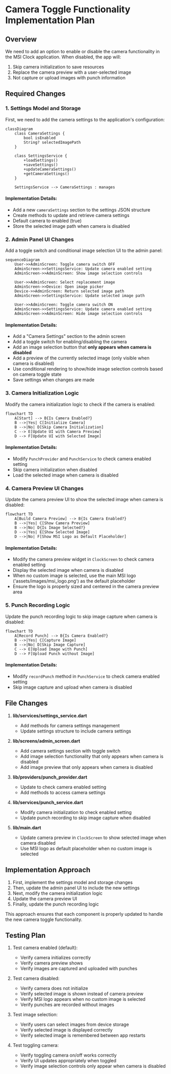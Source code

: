# Camera Toggle Functionality Implementation Plan

## Overview

We need to add an option to enable or disable the camera functionality in the MSI Clock application. When disabled, the app will:

1. Skip camera initialization to save resources
2. Replace the camera preview with a user-selected image
3. Not capture or upload images with punch information

## Required Changes

### 1. Settings Model and Storage

First, we need to add the camera settings to the application's configuration:

```mermaid
classDiagram
    class CameraSettings {
        bool isEnabled
        String? selectedImagePath
    }

    class SettingsService {
        +loadSettings()
        +saveSettings()
        +updateCameraSettings()
        +getCameraSettings()
    }

    SettingsService --> CameraSettings : manages
```

#### Implementation Details:

- Add a new `cameraSettings` section to the settings JSON structure
- Create methods to update and retrieve camera settings
- Default camera to enabled (true)
- Store the selected image path when camera is disabled

### 2. Admin Panel UI Changes

Add a toggle switch and conditional image selection UI to the admin panel:

```mermaid
sequenceDiagram
    User->>AdminScreen: Toggle camera switch OFF
    AdminScreen->>SettingsService: Update camera enabled setting
    AdminScreen->>AdminScreen: Show image selection controls

    User->>AdminScreen: Select replacement image
    AdminScreen->>Device: Open image picker
    Device->>AdminScreen: Return selected image path
    AdminScreen->>SettingsService: Update selected image path

    User->>AdminScreen: Toggle camera switch ON
    AdminScreen->>SettingsService: Update camera enabled setting
    AdminScreen->>AdminScreen: Hide image selection controls
```

#### Implementation Details:

- Add a "Camera Settings" section to the admin screen
- Add a toggle switch for enabling/disabling the camera
- Add an image selection button that **only appears when camera is disabled**
- Add a preview of the currently selected image (only visible when camera is disabled)
- Use conditional rendering to show/hide image selection controls based on camera toggle state
- Save settings when changes are made

### 3. Camera Initialization Logic

Modify the camera initialization logic to check if the camera is enabled:

```mermaid
flowchart TD
    A[Start] --> B{Is Camera Enabled?}
    B -->|Yes| C[Initialize Camera]
    B -->|No| D[Skip Camera Initialization]
    C --> E[Update UI with Camera Preview]
    D --> F[Update UI with Selected Image]
```

#### Implementation Details:

- Modify `PunchProvider` and `PunchService` to check camera enabled setting
- Skip camera initialization when disabled
- Load the selected image when camera is disabled

### 4. Camera Preview UI Changes

Update the camera preview UI to show the selected image when camera is disabled:

```mermaid
flowchart TD
    A[Build Camera Preview] --> B{Is Camera Enabled?}
    B -->|Yes| C[Show Camera Preview]
    B -->|No| D{Is Image Selected?}
    D -->|Yes| E[Show Selected Image]
    D -->|No| F[Show MSI Logo as Default Placeholder]
```

#### Implementation Details:

- Modify the camera preview widget in `ClockScreen` to check camera enabled setting
- Display the selected image when camera is disabled
- When no custom image is selected, use the main MSI logo ('assets/images/msi_logo.png') as the default placeholder
- Ensure the logo is properly sized and centered in the camera preview area

### 5. Punch Recording Logic

Update the punch recording logic to skip image capture when camera is disabled:

```mermaid
flowchart TD
    A[Record Punch] --> B{Is Camera Enabled?}
    B -->|Yes| C[Capture Image]
    B -->|No| D[Skip Image Capture]
    C --> E[Upload Image with Punch]
    D --> F[Upload Punch without Image]
```

#### Implementation Details:

- Modify `recordPunch` method in `PunchService` to check camera enabled setting
- Skip image capture and upload when camera is disabled

## File Changes

1. **lib/services/settings_service.dart**

   - Add methods for camera settings management
   - Update settings structure to include camera settings

2. **lib/screens/admin_screen.dart**

   - Add camera settings section with toggle switch
   - Add image selection functionality that only appears when camera is disabled
   - Add image preview that only appears when camera is disabled

3. **lib/providers/punch_provider.dart**

   - Update to check camera enabled setting
   - Add methods to access camera settings

4. **lib/services/punch_service.dart**

   - Modify camera initialization to check enabled setting
   - Update punch recording to skip image capture when disabled

5. **lib/main.dart**
   - Update camera preview in `ClockScreen` to show selected image when camera disabled
   - Use MSI logo as default placeholder when no custom image is selected

## Implementation Approach

1. First, implement the settings model and storage changes
2. Then, update the admin panel UI to include the new settings
3. Next, modify the camera initialization logic
4. Update the camera preview UI
5. Finally, update the punch recording logic

This approach ensures that each component is properly updated to handle the new camera toggle functionality.

## Testing Plan

1. Test camera enabled (default):

   - Verify camera initializes correctly
   - Verify camera preview shows
   - Verify images are captured and uploaded with punches

2. Test camera disabled:

   - Verify camera does not initialize
   - Verify selected image is shown instead of camera preview
   - Verify MSI logo appears when no custom image is selected
   - Verify punches are recorded without images

3. Test image selection:

   - Verify users can select images from device storage
   - Verify selected image is displayed correctly
   - Verify selected image is remembered between app restarts

4. Test toggling camera:
   - Verify toggling camera on/off works correctly
   - Verify UI updates appropriately when toggled
   - Verify image selection controls only appear when camera is disabled
